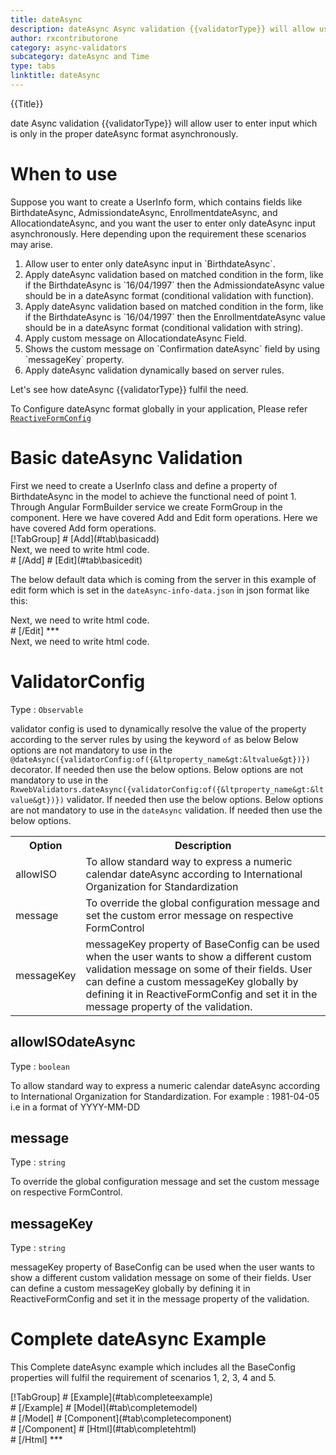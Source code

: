 ```yaml
---
title: dateAsync
description: dateAsync Async validation {{validatorType}} will allow user to enter input which is only in the proper dateAsync format. 
author: rxcontributorone
category: async-validators
subcategory: dateAsync and Time
type: tabs
linktitle: dateAsync
---
```


<div class="title-bar top_title"><p>{{Title}}</p></div> <div class="title-bar"><p>date Async validation {{validatorType}} will allow user to enter input which is only in the proper dateAsync format asynchronously.</p></div>

# When to use
Suppose you want to create a UserInfo form, which contains fields like BirthdateAsync, AdmissiondateAsync, EnrollmentdateAsync, and AllocationdateAsync, and you want the user to enter only dateAsync input asynchronously. Here depending upon the requirement these scenarios may arise.

<ol class='showHideElement'>
    <li>Allow user to enter only dateAsync input in `BirthdateAsync`.</li>
    <li>Apply dateAsync validation based on matched condition in the form, like if the BirthdateAsync is `16/04/1997` then the AdmissiondateAsync value should be in a dateAsync format (conditional validation with function).</li>
    <li>Apply dateAsync validation based on matched condition in the form, like if the BirthdateAsync is `16/04/1997` then the EnrollmentdateAsync value should be in a dateAsync format (conditional validation with string).</li>
    <li>Apply custom message on AllocationdateAsync Field.</li>
    <li>Shows the custom message on `Confirmation dateAsync` field by using `messageKey` property.</li>
    <data-scope scope="['decorator','validator']">
      <li>Apply dateAsync validation dynamically based on server rules. </li>
    </data-scope>
</ol>
Let's see how dateAsync {{validatorType}} fulfil the need.

To Configure dateAsync format globally in your application, Please refer <a href="/api/reactive-form-config">`ReactiveFormConfig`</a>
 
# Basic dateAsync Validation
<data-scope scope="['decorator','template-driven-directives','template-driven-decorators']">
First we need to create a UserInfo class and define a property of BirthdateAsync in the model to achieve the functional need of point 1.
<div component="app-code" key="dateAsync-add-model"></div> 
</data-scope>
Through Angular FormBuilder service we create FormGroup in the component.
<data-scope scope="['decorator']">
Here we have covered Add and Edit form operations. 
</data-scope>

<data-scope scope="['validator','template-driven-directives','template-driven-decorators']">
Here we have covered Add form operations. 
</data-scope>

<data-scope scope="['decorator']">
<div component="app-tabs" key="basic-operations"></div>
[!TabGroup]
# [Add](#tab\basicadd)
<div component="app-code" key="dateAsync-add-component"></div> 
Next, we need to write html code.
<div component="app-code" key="dateAsync-add-html"></div> 
<div component="app-example-runner" ref-component="app-dateAsync-add"></div>
# [/Add]
# [Edit](#tab\basicedit)
<div component="app-code" key="dateAsync-edit-component"></div> 

The below default data which is coming from the server in this example of edit form which is set in the `dateAsync-info-data.json` in json format like this:
<div component="app-code" key="dateAsync-edit-json"></div> 
Next, we need to write html code.
<div component="app-code" key="dateAsync-edit-html"></div> 
<div component="app-example-runner" ref-component="app-dateAsync-edit"></div>
# [/Edit]
***
</data-scope>

<data-scope scope="['validator','template-driven-directives','template-driven-decorators']">
<div component="app-code" key="dateAsync-add-component"></div> 
Next, we need to write html code.
<div component="app-code" key="dateAsync-add-html"></div> 
<div component="app-example-runner" ref-component="app-dateAsync-add"></div>
</data-scope>

# ValidatorConfig
Type : `Observable`

validator config is used to dynamically resolve the value of the property according to the server rules by using the keyword `of` as below 
<data-scope scope="['decorator']">
Below options are not mandatory to use in the `@dateAsync({validatorConfig:of({&ltproperty_name&gt:&ltvalue&gt})})` decorator. If needed then use the below options.
</data-scope>
<data-scope scope="['validator']">
Below options are not mandatory to use in the `RxwebValidators.dateAsync({validatorConfig:of({&ltproperty_name&gt:&ltvalue&gt})})` validator. If needed then use the below options.
</data-scope>
<data-scope scope="['template-driven-directives','template-driven-decorators']">
Below options are not mandatory to use in the `dateAsync` validation. If needed then use the below options.
</data-scope>

<table class="table table-bordered table-striped showHideElement">
<tr><th>Option</th><th>Description</th></tr>
<tr><td><a  (click)='scrollTo("#isodateAsync")'  title="isodateAsync">allowISO</a></td><td>To allow standard way to express a numeric calendar dateAsync according to International Organization for Standardization</td></tr>
<tr><td><a  (click)='scrollTo("#message")'  title="message">message</a></td><td>To override the global configuration message and set the custom error message on respective FormControl</td></tr>
<tr><td><a (click)='scrollTo("#messageKey")' title="messageKey">messageKey</a></td><td>messageKey property of BaseConfig can be used when the user wants to show a different custom validation message on some of their fields. User can define a custom messageKey globally by defining it in ReactiveFormConfig and set it in the message property of the validation.</td></tr>
</table>

## allowISOdateAsync 
Type :  `boolean` 

To allow standard way to express a numeric calendar dateAsync according to International Organization for Standardization. For example : 1981-04-05 i.e in a format of YYYY-MM-DD

<div component="app-code" key="dateAsync-allowISOdateAsyncExample-model"></div> 
<div component="app-example-runner" ref-component="app-dateAsync-allowISOdateAsync" title="dateAsync {{validatorType}} with allowISOdateAsync" key="allowISOdateAsync"></div>


## message 
Type :  `string` 

To override the global configuration message and set the custom message on respective FormControl.

<div component="app-code" key="dateAsync-messageExample-model"></div> 
<div component="app-example-runner" ref-component="app-dateAsync-message" title="dateAsync {{validatorType}} with message" key="message"></div>

## messageKey
Type : `string`

messageKey property of BaseConfig can be used when the user wants to show a different custom validation message on some of their fields. User can define a custom messageKey globally by defining it in ReactiveFormConfig and set it in the message property of the validation.

<div component="app-code" key="dateAsync-messageKeyExample-model"></div> 
<div component="app-example-runner" ref-component="app-dateAsync-messageKey" title="dateAsync {{validatorType}} with messageKey" key="messageKey"></div>

# Complete dateAsync Example

This Complete dateAsync example which includes all the BaseConfig properties will fulfil the requirement of scenarios 1, 2, 3, 4 and 5.

<div component="app-tabs" key="complete"></div>
[!TabGroup]
# [Example](#tab\completeexample)
<div component="app-example-runner" ref-component="app-dateAsync-complete"></div>
# [/Example]
<data-scope scope="['decorator','template-driven-directives','template-driven-decorators']">
# [Model](#tab\completemodel)
<div component="app-code" key="dateAsync-complete-model"></div> 
# [/Model]
</data-scope>
# [Component](#tab\completecomponent)
<div component="app-code" key="dateAsync-complete-component"></div> 
# [/Component]
# [Html](#tab\completehtml)
<div component="app-code" key="dateAsync-complete-html"></div> 
# [/Html]
***


